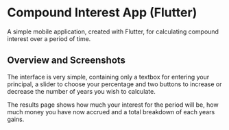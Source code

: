 # Compound Interest App (Flutter)

A simple mobile application, created with Flutter, for calculating compound
interest over a period of time.

## Overview and Screenshots
The interface is very simple, containing only a textbox for entering your
principal, a slider to choose your percentage and two buttons to increase
or decrease the number of years you wish to calculate.


The results page shows how much your interest for the period will be, how
much money you have now accrued and a total breakdown of each years gains.

